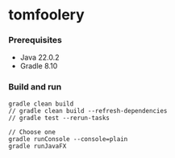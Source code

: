 # tomfoolery

### Prerequisites
- Java 22.0.2
- Gradle 8.10

### Build and run
```
gradle clean build
// gradle clean build --refresh-dependencies
// gradle test --rerun-tasks

// Choose one
gradle runConsole --console=plain
gradle runJavaFX
```